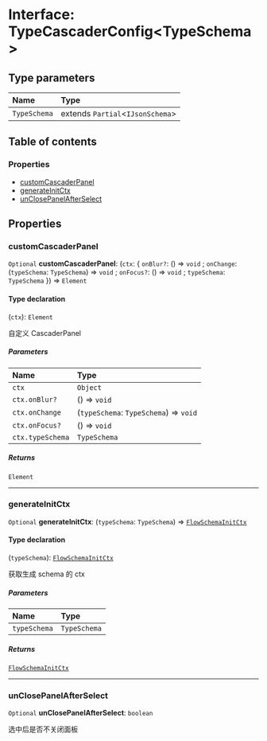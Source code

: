 # Interface: TypeCascaderConfig\<TypeSchema>

## Type parameters

| Name | Type |
| :------ | :------ |
| `TypeSchema` | extends `Partial`<`IJsonSchema`> |

## Table of contents

### Properties

* [customCascaderPanel](/en/auto-docs/type-editor/interfaces/TypeCascaderConfig.md#customcascaderpanel)
* [generateInitCtx](/en/auto-docs/type-editor/interfaces/TypeCascaderConfig.md#generateinitctx)
* [unClosePanelAfterSelect](/en/auto-docs/type-editor/interfaces/TypeCascaderConfig.md#unclosepanelafterselect)

## Properties

### customCascaderPanel

`Optional` **customCascaderPanel**: (`ctx`: { `onBlur?`: () => `void` ; `onChange`: (`typeSchema`: `TypeSchema`) => `void` ; `onFocus?`: () => `void` ; `typeSchema`: `TypeSchema`  }) => `Element`

#### Type declaration

(`ctx`): `Element`

自定义 CascaderPanel

##### Parameters

| Name | Type |
| :------ | :------ |
| `ctx` | `Object` |
| `ctx.onBlur?` | () => `void` |
| `ctx.onChange` | (`typeSchema`: `TypeSchema`) => `void` |
| `ctx.onFocus?` | () => `void` |
| `ctx.typeSchema` | `TypeSchema` |

##### Returns

`Element`

***

### generateInitCtx

`Optional` **generateInitCtx**: (`typeSchema`: `TypeSchema`) => [`FlowSchemaInitCtx`](/en/auto-docs/type-editor/interfaces/FlowSchemaInitCtx.md)

#### Type declaration

(`typeSchema`): [`FlowSchemaInitCtx`](/en/auto-docs/type-editor/interfaces/FlowSchemaInitCtx.md)

获取生成 schema 的 ctx

##### Parameters

| Name | Type |
| :------ | :------ |
| `typeSchema` | `TypeSchema` |

##### Returns

[`FlowSchemaInitCtx`](/en/auto-docs/type-editor/interfaces/FlowSchemaInitCtx.md)

***

### unClosePanelAfterSelect

`Optional` **unClosePanelAfterSelect**: `boolean`

选中后是否不关闭面板
